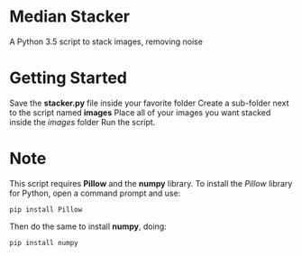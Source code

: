 # Median Stacker
A Python 3.5 script to stack images, removing noise

# Getting Started
Save the **stacker.py** file inside your favorite folder
Create a sub-folder next to the script named **images**
Place all of your images you want stacked inside the *images* folder
Run the script.

# Note
This script requires **Pillow** and the **numpy** library.
To install the *Pillow* library for Python, open a command prompt and use:

`pip install Pillow`

Then do the same to install **numpy**, doing:

`pip install numpy`
